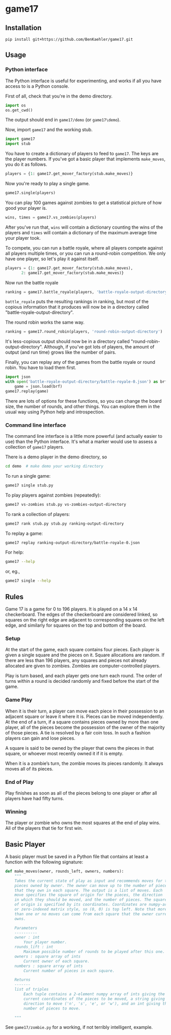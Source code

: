 # game17

## Installation

```
pip install git+https://github.com/BenKaehler/game17.git
```

## Usage

### Python interface

The Python interface is useful for experimenting, and works if all you have access to is a Python console.

First of all, check that you're in the demo directory.

```python
import os
os.get_cwd()
```

The output should end in `game17/demo` (or `game17\demo`).

Now, import `game17` and the working stub.

```python
import game17
import stub
```

You have to create a dictionary of players to feed to `game17`. The keys are the player numbers. If you've got a basic player that implements `make_moves`, you do it as follows.

```python
players = {1: game17.get_mover_factory(stub.make_moves)}
```

Now you're ready to play a single game.

```python
game17.single(players)
```

You can play 100 games against zombies to get a statistical picture of how good your player is.

```python
wins, times = game17.vs_zombies(players)
```

After you've run that, `wins` will contain a dictionary counting the wins of the players and `times` will contain a dictionary of the maximum average time your player took.

To compete, you can run a battle royale, where all players compete against all players multiple times, or you can run a round-robin competition. We only have one player, so let's play it against itself.

```python
players = {1: game17.get_mover_factory(stub.make_moves),
	   2: game17.get_mover_factory(stub.make_moves)}
```

Now run the battle royale

```python
ranking = game17.battle_royale(players, 'battle-royale-output-directory')
```

`battle_royale` puts the resulting rankings in ranking, but most of the copious information that it produces will now be in a directory called "battle-royale-output-directory".

The round robin works the same way.

```python
ranking = game17.round_robin(players, 'round-robin-output-directory')
```

It's less-copious output should now be in a directory called "round-robin-output-directory". Although, if you've got lots of players, the amount of output (and run time) grows like the number of pairs.

Finally, you can replay any of the games from the battle royale or round robin. You have to load them first.

```python
import json
with open('battle-royale-output-directory/battle-royale-0.json') as brf:
    game = json.load(brf)
game17.replay(game)
```

There are lots of options for these functions, so you can change the board size, the number of rounds, and other things. You can explore them in the usual way using Python help and introspection.

### Command line interface

The command line interface is a little more powerful (and actually easier to use) than the Python interface. It's what a marker would use to assess a collection of `game17` players.

There is a demo player in the demo directory, so

```bash
cd demo  # make demo your working directory
```

To run a single game:

```bash
game17 single stub.py
```

To play players against zombies (repeatedly):

```bash
game17 vs-zombies stub.py vs-zombies-output-directory
```

To rank a collection of players:

```bash
game17 rank stub.py stub.py ranking-output-directory
```

To replay a game:

```bash
game17 replay ranking-output-directory/battle-royale-0.json
```

For help:

```bash
game17 --help
```

or, eg.,

```bash
game17 single --help
```

## Rules

Game 17 is a game for 0 to 196 players. It is played on a 14 x 14 checkerboard. The edges of the checkerboard are considered linked, so squares on the right edge are adjacent to corresponding squares on the left edge, and similarly for squares on the top and bottom of the board.

### Setup

At the start of the game, each square contains four pieces. Each player is given a single square and the pieces on it. Square allocations are random. If there are less than 196 players, any squares and pieces not already allocated are given to zombies. Zombies are computer-controlled players.

Play is turn based, and each player gets one turn each round. The order of turns within a round is decided randomly and fixed before the start of the game.

### Game Play

When it is their turn, a player can move each piece in their possession to an adjacent square or leave it where it is. Pieces can be moved independently. At the end of a turn, if a square contains pieces owned by more than one player, all of the pieces become the possession of the owner of the majority of those pieces. A tie is resolved by a fair coin toss. In such a fashion players can gain and lose pieces.

A square is said to be owned by the player that owns the pieces in that square, or whoever most recently owned it if it is empty.

When it is a zombie’s turn, the zombie moves its pieces randomly. It always moves all of its pieces.

### End of Play

Play finishes as soon as all of the pieces belong to one player or after all players have had fifty turns.

### Winning

The player or zombie who owns the most squares at the end of play wins. All of the players that tie for first win.

## Basic Player

A basic player must be saved in a Python file that contains at least a function with the following signature:

```python
def make_moves(owner, rounds_left, owners, numbers):
    """
    Takes the current state of play as input and recommends moves for the
    pieces owned by owner. The owner can move up to the number of pieces
    that they own in each square. The output is a list of moves. Each
    move specifies the square of origin for the pieces, the direction
    in which they should be moved, and the number of pieces. The square
    of origin is specified by its coordinates. Coordinates are numpy-array
    or zero-indexed matrix style, so (0, 0) is top left. Note that more
    than one or no moves can come from each square that the owner currently
    owns.

    Parameters
    ----------
    owner : int
        Your player number.
    rounds_lift : int
        Maximum possible number of rounds to be played after this one.
    owners : square array of ints
        Current owner of each square.
    numbers : square array of ints
        Current number of pieces in each square.

    Returns
    -------
    list of triples
        Each tuple contains a 2-element numpy array of ints giving the
        current coordinates of the pieces to be moved, a string giving the
        direction to move ('n', 's', 'e', or 'w'), and an int giving the
        number of pieces to move.

    """
```

See `game17/zombie.py` for a working, if not terribly intelligent, example.
